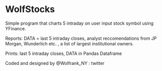 # WolfStocks

Simple program that charts 5 intraday on user input stock symbol using YFinance. 


Reports: DATA = last 5 intraday closes, analyst reccomendations from JP Morgan, Wunderlich etc. , a list of largest institutional owners.

Prints: last 5 intraday closes, DATA in Pandas Dataframe


Coded and designed by @Wolfrank_NY : twitter 

